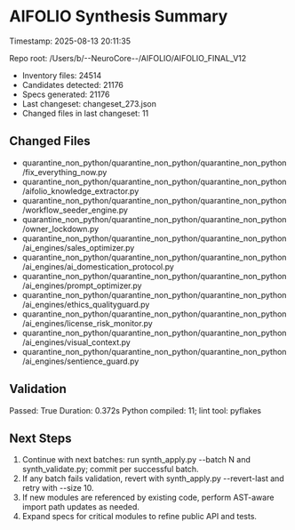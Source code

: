 # AIFOLIO Synthesis Summary

Timestamp: 2025-08-13 20:11:35

Repo root: /Users/b/--NeuroCore--/AIFOLIO/AIFOLIO_FINAL_V12


- Inventory files: 24514
- Candidates detected: 21176
- Specs generated: 21176
- Last changeset: changeset_273.json
- Changed files in last changeset: 11

## Changed Files

- quarantine_non_python/quarantine_non_python/quarantine_non_python/fix_everything_now.py
- quarantine_non_python/quarantine_non_python/quarantine_non_python/aifolio_knowledge_extractor.py
- quarantine_non_python/quarantine_non_python/quarantine_non_python/workflow_seeder_engine.py
- quarantine_non_python/quarantine_non_python/quarantine_non_python/owner_lockdown.py
- quarantine_non_python/quarantine_non_python/quarantine_non_python/ai_engines/sales_optimizer.py
- quarantine_non_python/quarantine_non_python/quarantine_non_python/ai_engines/ai_domestication_protocol.py
- quarantine_non_python/quarantine_non_python/quarantine_non_python/ai_engines/prompt_optimizer.py
- quarantine_non_python/quarantine_non_python/quarantine_non_python/ai_engines/ethics_qualityguard.py
- quarantine_non_python/quarantine_non_python/quarantine_non_python/ai_engines/license_risk_monitor.py
- quarantine_non_python/quarantine_non_python/quarantine_non_python/ai_engines/visual_context.py
- quarantine_non_python/quarantine_non_python/quarantine_non_python/ai_engines/sentience_guard.py

## Validation

Passed: True
Duration: 0.372s
Python compiled: 11; lint tool: pyflakes

## Next Steps

1. Continue with next batches: run synth_apply.py --batch N and synth_validate.py; commit per successful batch.
2. If any batch fails validation, revert with synth_apply.py --revert-last and retry with --size 10.
3. If new modules are referenced by existing code, perform AST-aware import path updates as needed.
4. Expand specs for critical modules to refine public API and tests.
